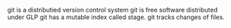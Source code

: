 git is a distributied version control system
git is free software distributed under GLP
git has a mutable index called stage.
git tracks changes of files.
